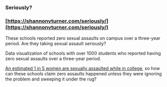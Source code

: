 ### Seriously?

### [https://shannonvturner.com/seriously/](https://shannonvturner.com/seriously/)

These schools reported zero sexual assaults on campus over a three-year period. Are they taking sexual assault seriously?

Data visualization of schools with over 1000 students who reported having zero sexual assaults over a three-year period.

[An estimated 1 in 5 women are sexually assaulted while in college](https://www.nsvrc.org/sites/default/files/publications_nsvrc_factsheet_media-packet_statistics-about-sexual-violence_0.pdf), so how can these schools claim zero assaults happened unless they were ignoring the problem and sweeping it under the rug?